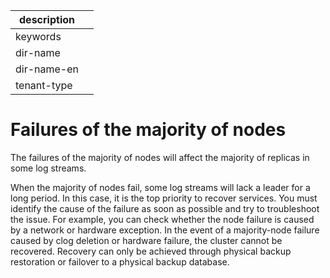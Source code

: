 |description||
|---|---|
|keywords||
|dir-name||
|dir-name-en||
|tenant-type||

# Failures of the majority of nodes

The failures of the majority of nodes will affect the majority of replicas in some log streams.

When the majority of nodes fail, some log streams will lack a leader for a long period. In this case, it is the top priority to recover services. You must identify the cause of the failure as soon as possible and try to troubleshoot the issue. For example, you can check whether the node failure is caused by a network or hardware exception. In the event of a majority-node failure caused by clog deletion or hardware failure, the cluster cannot be recovered. Recovery can only be achieved through physical backup restoration or failover to a physical backup database.
